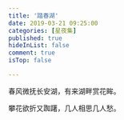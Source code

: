 ```yaml
---
title: '踏春湖'
date: 2019-03-21 09:25:00
categories: [星夜集]
published: true
hideInList: false
comment: true 
isTop: false

---
```


春风微抚长安湖，有来湖畔赏花眸。

攀花欲折又踟躇，几人相思几人愁。


